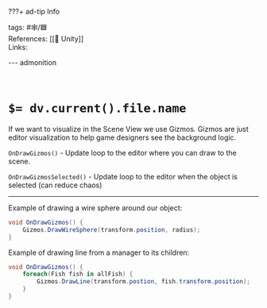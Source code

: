 ???+ ad-tip Info

tags: #🕸️/🟦  
References: [[🔲 Unity]]  
Links:

--- admonition

<br>

# `$= dv.current().file.name`

If we want to visualize in the Scene View we use Gizmos. Gizmos are just editor visualization to help game designers see the background logic.

`OnDrawGizmos()` - Update loop to the editor where you can draw to the scene.

`OnDrawGizmosSelected()` - Update loop to the editor when the object is selected (can reduce chaos)

---

Example of drawing a wire sphere around our object:

```cs
void OnDrawGizmos() {
	Gizmos.DrawWireSphere(transform.position, radius);
}
```

Example of drawing line from a manager to its children:

```cs
void OnDrawGizmos() {
	foreach(Fish fish in allFish) {
		Gizmos.DrawLine(transform.postion, fish.transform.position);
	}
}
```
